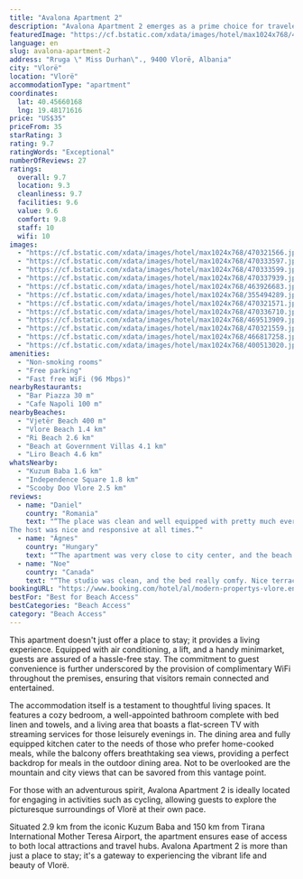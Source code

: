 ```yaml
---
title: "Avalona Apartment 2"
description: "Avalona Apartment 2 emerges as a prime choice for travelers seeking the perfect blend of comfort and convenience in Vlorë."
featuredImage: "https://cf.bstatic.com/xdata/images/hotel/max1024x768/470321566.jpg?k=ccab97db386de992b71420f83542067a74bc441f4ed08436643ef6e03e8e23ae&o=&hp=1"
language: en
slug: avalona-apartment-2
address: "Rruga \" Miss Durhan\"., 9400 Vlorë, Albania"
city: "Vlorë"
location: "Vlorë"
accommodationType: "apartment"
coordinates:
  lat: 40.45660168
  lng: 19.48171616
price: "US$35"
priceFrom: 35
starRating: 3
rating: 9.7
ratingWords: "Exceptional"
numberOfReviews: 27
ratings:
  overall: 9.7
  location: 9.3
  cleanliness: 9.7
  facilities: 9.6
  value: 9.6
  comfort: 9.8
  staff: 10
  wifi: 10
images:
  - "https://cf.bstatic.com/xdata/images/hotel/max1024x768/470321566.jpg?k=ccab97db386de992b71420f83542067a74bc441f4ed08436643ef6e03e8e23ae&o=&hp=1"
  - "https://cf.bstatic.com/xdata/images/hotel/max1024x768/470333597.jpg?k=81c1a345e5765c25c1798cf3509b31db790def55831ceaa1278cca9b239961a4&o=&hp=1"
  - "https://cf.bstatic.com/xdata/images/hotel/max1024x768/470333599.jpg?k=06db4b1d83ea30918e9ed55305162bd15e86bc82f1e64d073ebfe11a57f748e1&o=&hp=1"
  - "https://cf.bstatic.com/xdata/images/hotel/max1024x768/470337939.jpg?k=9b08e63645084f736cbf228ef84f16001bf9a6ec007456782e38935ddfe8d51f&o=&hp=1"
  - "https://cf.bstatic.com/xdata/images/hotel/max1024x768/463926683.jpg?k=8e288e1f741e87944698079d227e4395cb32cff5852b7092522c45d78dea61df&o=&hp=1"
  - "https://cf.bstatic.com/xdata/images/hotel/max1024x768/355494289.jpg?k=014cd05851e5cd2ddc3ce159f3d19037414f7f33174eaa28001a474c98a6538f&o=&hp=1"
  - "https://cf.bstatic.com/xdata/images/hotel/max1024x768/470321571.jpg?k=0c50599bdba1c1202da6527e463b65265538f3d8fb60482c1c000e17ef052b2e&o=&hp=1"
  - "https://cf.bstatic.com/xdata/images/hotel/max1024x768/470336710.jpg?k=79bb2112fb4aa591adb70e81030e04d9e687651fedebebdb60639f3a31a67aa9&o=&hp=1"
  - "https://cf.bstatic.com/xdata/images/hotel/max1024x768/469513909.jpg?k=5d118d7b3cf98a9174f161b62aa4234fa23a3468ecf598e71c0ee52c97c3f83c&o=&hp=1"
  - "https://cf.bstatic.com/xdata/images/hotel/max1024x768/470321559.jpg?k=aec1ee8cb11ce48d2aa647ec2c8761229e3d4236324f01ec7c77bdb60ddd5fd5&o=&hp=1"
  - "https://cf.bstatic.com/xdata/images/hotel/max1024x768/466817258.jpg?k=3d716225b6cf80477ae783c9e4f685ea2970b77a9bd46fe9cdd8482d4efa277c&o=&hp=1"
  - "https://cf.bstatic.com/xdata/images/hotel/max1024x768/400513020.jpg?k=ee89797eb7d787842d70445988491b2685a8b75c6c1c3718b64d19b0854edf24&o=&hp=1"
amenities:
  - "Non-smoking rooms"
  - "Free parking"
  - "Fast free WiFi (96 Mbps)"
nearbyRestaurants:
  - "Bar Piazza 30 m"
  - "Cafe Napoli 100 m"
nearbyBeaches:
  - "Vjetër Beach 400 m"
  - "Vlore Beach 1.4 km"
  - "Ri Beach 2.6 km"
  - "Beach at Government Villas 4.1 km"
  - "Liro Beach 4.6 km"
whatsNearby:
  - "Kuzum Baba 1.6 km"
  - "Independence Square 1.8 km"
  - "Scooby Doo Vlore 2.5 km"
reviews:
  - name: "Daniel"
    country: "Romania"
    text: "“The place was clean and well equipped with pretty much everything a couple might need for the stay.
The host was nice and responsive at all times.”"
  - name: "Ágnes"
    country: "Hungary"
    text: "“The apartment was very close to city center, and the beach was also very near. Multiple stores and supermarket nearby. The apartment was modern and very clean. The host was one of the kindest I have ever met, he solved our problem immediately and...”"
  - name: "Noe"
    country: "Canada"
    text: "“The studio was clean, and the bed really comfy. Nice terrace too and friendly and helpful owners. Everything works inside the room. We were quite pleased with it.”"
bookingURL: "https://www.booking.com/hotel/al/modern-propertys-vlore.en-gb.html?aid=8035640"
bestFor: "Best for Beach Access"
bestCategories: "Beach Access"
category: "Beach Access"
---
```


This apartment doesn't just offer a place to stay; it provides a living experience. Equipped with air conditioning, a lift, and a handy minimarket, guests are assured of a hassle-free stay. The commitment to guest convenience is further underscored by the provision of complimentary WiFi throughout the premises, ensuring that visitors remain connected and entertained.

The accommodation itself is a testament to thoughtful living spaces. It features a cozy bedroom, a well-appointed bathroom complete with bed linen and towels, and a living area that boasts a flat-screen TV with streaming services for those leisurely evenings in. The dining area and fully equipped kitchen cater to the needs of those who prefer home-cooked meals, while the balcony offers breathtaking sea views, providing a perfect backdrop for meals in the outdoor dining area. Not to be overlooked are the mountain and city views that can be savored from this vantage point.

For those with an adventurous spirit, Avalona Apartment 2 is ideally located for engaging in activities such as cycling, allowing guests to explore the picturesque surroundings of Vlorë at their own pace.

Situated 2.9 km from the iconic Kuzum Baba and 150 km from Tirana International Mother Teresa Airport, the apartment ensures ease of access to both local attractions and travel hubs. Avalona Apartment 2 is more than just a place to stay; it's a gateway to experiencing the vibrant life and beauty of Vlorë.